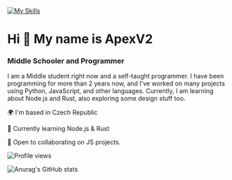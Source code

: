 [![My Skills](https://skillicons.dev/icons?i=nodejs,js,html,svelte,css,python,rust)](https://skillicons.dev)

# Hi 👋 My name is ApexV2
### Middle Schooler and Programmer
I am a Middle student right now and a self-taught programmer. I have been programming for more than 2 years now, and I've worked on many projects using Python, JavaScript, and other languages. Currently, I am learning about Node.js and Rust, also exploring some design stuff too.

🌍 I'm based in Czech Republic

🚀 Currently learning Node.js & Rust

🤝 Open to collaborating on JS projects.

![Profile views](https://komarev.com/ghpvc/?username=ApexV2&color=blue)


![Anurag's GitHub stats](https://github-readme-stats.vercel.app/api?username=ApexV2&show_icons=true&theme=radical)
